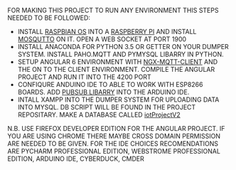 FOR MAKING THIS PROJECT TO RUN ANY ENVIRONMENT THIS STEPS NEEDED TO BE FOLLOWED:
- INSTALL [RASPBIAN OS](https://www.raspberrypi.org/downloads/raspbian/) INTO A [RASPBERRY PI](http://bdspeedytech.com/index.php?route=product/product&product_id=2674&search=RASPBERRY+PI) AND INSTALL [MOSQUTTO](https://www.instructables.com/id/Installing-MQTT-BrokerMosquitto-on-Raspberry-Pi/) ON IT. OPEN A WEB SOCKET AT PORT 1900
- INSTALL ANACONDA FOR PYTHON 3.5 OR GETTER ON YOUR DUMPER SYSTEM. INSTALL PAHO.MQTT AND PYMYSQL LIBARRY IN PYTHON.
- SETUP ANGULAR 6 ENVIRONMENT WITH [NGX-MQTT-CLIENT](https://www.npmjs.com/package/ngx-mqtt-client) AND THE ON TO THE CLIENT ENVIRONMENT. COMPILE THE ANGULAR PROJECT AND RUN IT INTO THE 4200 PORT
- CONFIQURE ANDUINO IDE TO ABLE TO WORK WITH ESP8266 BOARDS. ADD [PUBSUB LIBARRY](https://github.com/knolleary/pubsubclient) INTO THE ARDUINO IDE.
- INTALL XAMPP INTO THE DUMPER SYSTEM FOR UPLOADING DATA INTO MYSQL. DB SCRIPT WILL BE FOUND IN THE PROJECT REPOSITARY. MAKE A DATABASE CALLED [iotProjectV2](https://github.com/extinctCoder/iotProject_2/blob/master/dataDumper/iotprojectv2.sql)

N.B.	USE FIREFOX DEVELOPER EDITION FOR THE ANGULAR PROJECT. IF YOU ARE USING CHROME THERE MAYBE CROSS DOMAIN PERMISSION ARE NEEDED TO BE GIVEN.
	FOR THE IDE CHOICES RECOMENDATIONS ARE PYCHARM PROFESSIONAL EDITION, WEBSTROME PROFESSIONAL EDITION, ARDUINO IDE, CYBERDUCK, CMDER
